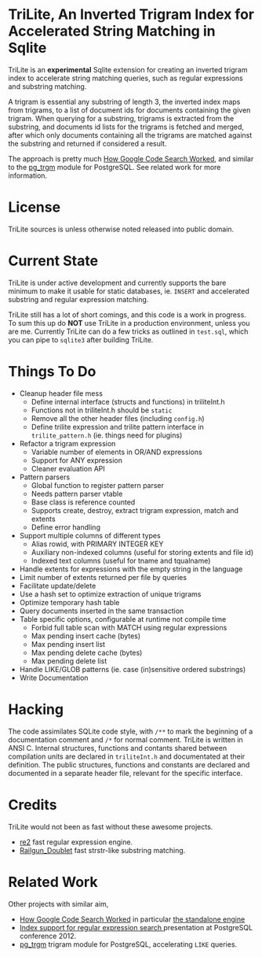 TriLite, An Inverted Trigram Index for Accelerated String Matching in Sqlite
============================================================================
TriLite is an **experimental** Sqlite extension for creating an inverted
trigram index to accelerate string matching queries, such as regular
expressions and substring matching.

A trigram is essential any substring of length 3, the inverted index maps from 
trigrams, to a list of document ids for documents containing the given trigram.
When querying for a substring, trigrams is extracted from the substring, and
documents id lists for the trigrams is fetched and merged, after which only
documents containing all the trigrams are matched against the substring and
returned if considered a result.

The approach is pretty much
[How Google Code Search Worked](http://swtch.com/~rsc/regexp/regexp4.html), and
similar to the [pg_trgm](http://www.postgresql.org/docs/9.1/static/pgtrgm.html)
module for PostgreSQL. See related work for more information.

License
=======
TriLite sources is unless otherwise noted released into public domain.


Current State
=============
TriLite is under active development and currently supports the bare minimum to
make it usable for static databases, ie. `INSERT` and accelerated substring and
regular expression matching.

TriLite still has a lot of short comings, and this code is a work in progress.
To sum this up do **NOT** use TriLite in a production environment, unless you
are me. Currently TriLite can do a few tricks as outlined in `test.sql`,
which you can pipe to `sqlite3` after building TriLite.


Things To Do
============
   - Cleanup header file mess
      + Define internal interface (structs and functions) in triliteInt.h
      + Functions not in triliteInt.h should be `static`
      + Remove all the other header files (including `config.h`)
      + Define trilite expression and trilite pattern interface
        in `trilite_pattern.h` (ie. things need for plugins)
   - Refactor a trigram expression
      - Variable number of elements in OR/AND expressions
      - Support for ANY expression
      - Cleaner evaluation API
   - Pattern parsers
      - Global function to register pattern parser
      - Needs pattern parser vtable
      - Base class is reference counted
      - Supports create, destroy, extract trigram expression, match and extents
      - Define error handling
   - Support multiple columns of different types
      - Alias rowid, with PRIMARY INTEGER KEY
      - Auxiliary non-indexed columns (useful for storing extents and file id)
      - Indexed text columns (useful for tname and tqualname)
   - Handle extents for expressions with the empty string in the language
   - Limit number of extents returned per file by queries
   - Facilitate update/delete
   - Use a hash set to optimize extraction of unique trigrams
   - Optimize temporary hash table
   - Query documents inserted in the same transaction
   - Table specific options, configurable at runtime not compile time
      - Forbid full table scan with MATCH using regular expressions
      - Max pending insert cache (bytes)
      - Max pending insert list
      - Max pending delete cache (bytes)
      - Max pending delete list
   - Handle LIKE/GLOB patterns (ie. case (in)sensitive ordered substrings)
   - Write Documentation


Hacking
=======
The code assimilates SQLite code style, with `/**` to mark the beginning of a
documentation comment and `/*` for normal comment. TriLite is written in ANSI C.
Internal structures, functions and contants shared between compilation units are
declared in `triliteInt.h` and documentated at their definition. The public
structures, functions and constants are declared and documented in a separate
header file, relevant for the specific interface.


Credits
=======
TriLite would not been as fast without these awesome projects.

  * [re2](http://code.google.com/p/re2) fast regular expression engine.
  * [Railgun_Doublet](http://www.sanmayce.com/Railgun/index.html) fast
    strstr-like substring matching.

Related Work
============
Other projects with similar aim,

  * [How Google Code Search Worked](http://swtch.com/~rsc/regexp/regexp4.html)
    in particular [the standalone engine](https://code.google.com/p/codesearch/)
  * [Index support for regular expression search
    ](http://www.pgcon.org/2012/schedule/events/383.en.html)
    presentation at PostgreSQL conference 2012.
  * [pg_trgm](http://www.postgresql.org/docs/9.1/static/pgtrgm.html) trigram
    module for PostgreSQL, accelerating `LIKE` queries.

